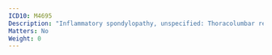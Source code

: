```yaml
---
ICD10: M4695
Description: "Inflammatory spondylopathy, unspecified: Thoracolumbar region"
Matters: No
Weight: 0
---
```

